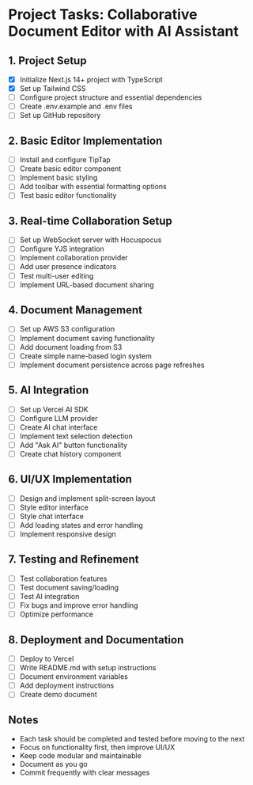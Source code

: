 # Project Tasks: Collaborative Document Editor with AI Assistant

## 1. Project Setup

- [x] Initialize Next.js 14+ project with TypeScript
- [x] Set up Tailwind CSS
- [ ] Configure project structure and essential dependencies
- [ ] Create .env.example and .env files
- [ ] Set up GitHub repository

## 2. Basic Editor Implementation

- [ ] Install and configure TipTap
- [ ] Create basic editor component
- [ ] Implement basic styling
- [ ] Add toolbar with essential formatting options
- [ ] Test basic editor functionality

## 3. Real-time Collaboration Setup

- [ ] Set up WebSocket server with Hocuspocus
- [ ] Configure YJS integration
- [ ] Implement collaboration provider
- [ ] Add user presence indicators
- [ ] Test multi-user editing
- [ ] Implement URL-based document sharing

## 4. Document Management

- [ ] Set up AWS S3 configuration
- [ ] Implement document saving functionality
- [ ] Add document loading from S3
- [ ] Create simple name-based login system
- [ ] Implement document persistence across page refreshes

## 5. AI Integration

- [ ] Set up Vercel AI SDK
- [ ] Configure LLM provider
- [ ] Create AI chat interface
- [ ] Implement text selection detection
- [ ] Add "Ask AI" button functionality
- [ ] Create chat history component

## 6. UI/UX Implementation

- [ ] Design and implement split-screen layout
- [ ] Style editor interface
- [ ] Style chat interface
- [ ] Add loading states and error handling
- [ ] Implement responsive design

## 7. Testing and Refinement

- [ ] Test collaboration features
- [ ] Test document saving/loading
- [ ] Test AI integration
- [ ] Fix bugs and improve error handling
- [ ] Optimize performance

## 8. Deployment and Documentation

- [ ] Deploy to Vercel
- [ ] Write README.md with setup instructions
- [ ] Document environment variables
- [ ] Add deployment instructions
- [ ] Create demo document

## Notes

- Each task should be completed and tested before moving to the next
- Focus on functionality first, then improve UI/UX
- Keep code modular and maintainable
- Document as you go
- Commit frequently with clear messages
